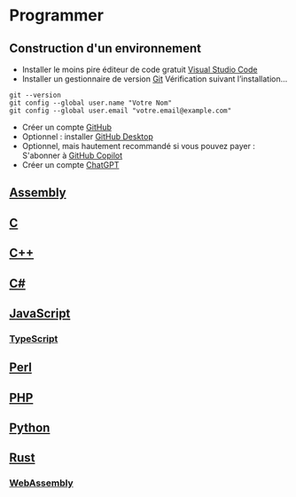 # Programmer

## Construction d'un environnement

- Installer le moins pire éditeur de code gratuit [Visual Studio Code](https://code.visualstudio.com/download)
- Installer un gestionnaire de version [Git](https://git-scm.com/download) Vérification suivant l’installation…
```
git --version
git config --global user.name "Votre Nom"
git config --global user.email "votre.email@example.com"
```
- Créer un compte [GitHub](https://github.com/)
- Optionnel : installer [GitHub Desktop](https://desktop.github.com/)
- Optionnel, mais hautement recommandé si vous pouvez payer : S'abonner à [GitHub Copilot](https://github.com/features/copilot/plans)
- Créer un compte [ChatGPT](https://chat.openai.com/)

## [Assembly](/assembly/)

## [C](/c/)

## [C++](/cpp/)

## [C#](/csharp/)

## [JavaScript](/javascript/)

### [TypeScript](/javascript/typescript/)

## [Perl](/perl/)

## [PHP](/php/)

## [Python](/python/)

## [Rust](/rust/)

### [WebAssembly](/rust/webassembly/)
